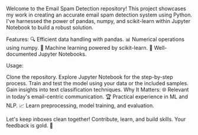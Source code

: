 Welcome to the Email Spam Detection repository! This project showcases my work in creating an accurate email spam detection system using Python. I've harnessed the power of pandas, numpy, and scikit-learn within Jupyter Notebook to build a robust solution.

Features:
🔍 Efficient data handling with pandas.
📊 Numerical operations using numpy.
🤖 Machine learning powered by scikit-learn.
📝 Well-documented Jupyter Notebooks.

Usage:

Clone the repository.
Explore Jupyter Notebook for the step-by-step process.
Train and test the model using your data or the included samples.
Gain insights into text classification techniques.
Why It Matters:
🌐 Relevant in today's email-centric communication.
🏆 Practical experience in ML and NLP.
📈 Learn preprocessing, model training, and evaluation.

Let's keep inboxes clean together! Contribute, learn, and build skills. Your feedback is gold. 🚀
